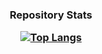 <h3 align="center">

Repository Stats

[![Top Langs](https://github-readme-stats.vercel.app/api/top-langs/?username=Dino-Kupinic&layout=compact&theme=dark&langs_count=10&card_width=300)](https://github.com/anuraghazra/github-readme-stats)
